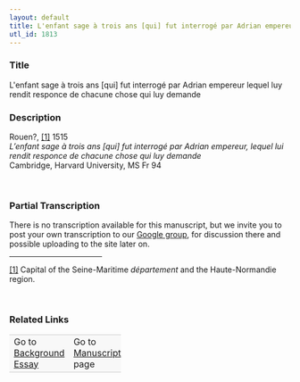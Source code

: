 ```yaml
---  
layout: default  
title: L'enfant sage à trois ans [qui] fut interrogé par Adrian empereur lequel luy rendit responce de chacune chose qui luy demande  
utl_id: 1813
---
```


### Title

L'enfant sage à trois ans [qui] fut interrogé par Adrian empereur lequel luy rendit responce de chacune chose qui luy demande


### Description

<p>Rouen?, <a href="#_ftn1" name="_ftnref1" title="" id="_ftnref1">[1]</a> 1515<br /><em>L’enfant sage à trois ans [qui] fut interrogé par Adrian empereur, lequel lui rendit responce de chacune chose qui luy demande</em><br />
Cambridge, Harvard University, MS Fr 94</p>
<p> </p>


### Partial Transcription

<p>There is no transcription available for this manuscript, but we invite you to post your own transcription to our <a href="https://paleography.library.utoronto.ca/content/group-work">Google group</a>, for discussion there and possible uploading to the site later on.</p>
<div>
<hr align="left" size="1" width="33%" /><div id="ftn1"><a href="#_ftnref1" name="_ftn1" title="" id="_ftn1">[1]</a> Capital of the Seine-Maritime <em>département </em>and the Haute-Normandie region.</div>
</div>
<p> </p>


### Related Links

<table border="0.5" cellpadding="1" cellspacing="1" style="width: 200px; background-color:#F8F8F8;">
    <tbody style="border-color:#ccc">
        <tr style="border-color:#ccc">
            <td>Go to <a href="https://centerfordigitalhumanities.github.io/Newberry-French-paleography/essay/1813" target="_blank">Background Essay</a></td>
            <td>Go to <a href="https://centerfordigitalhumanities.github.io/Newberry-French-paleography/www/record.html?id=1813" target="_blank">Manuscript</a> page</td>
        </tr>
    </tbody>
</table>
